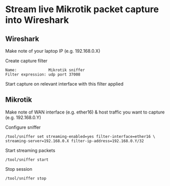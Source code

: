 # Stream live Mikrotik packet capture into Wireshark

## Wireshark

Make note of your laptop IP (e.g. 192.168.0.X)

Create capture filter

    Name:              Mikrotik sniffer
    Filter expression: udp port 37008

Start capture on relevant interface  with this filter applied


## Mikrotik

Make note of WAN interface (e.g. ether16) & host traffic you want to capture (e.g. 192.168.0.Y)

Configure sniffer

    /tool/sniffer set streaming-enabled=yes filter-interface=ether16 \
    streaming-server=192.168.0.X filter-ip-address=192.168.0.Y/32

Start streaming packets

    /tool/sniffer start

Stop session

    /tool/sniffer stop


